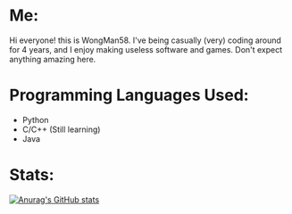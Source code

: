 # Me:

Hi everyone! this is WongMan58. I've being casually (very) coding around for 4 years, and I enjoy making useless software and games. Don't expect anything amazing here.

# Programming Languages Used:

- Python 
- C/C++ (Still learning)
- Java

# Stats:

[![Anurag's GitHub stats](https://github-readme-stats.vercel.app/api?username=WongMan58&show_icons=true&theme=dark)](https://github.com/anuraghazra/github-readme-stats)
